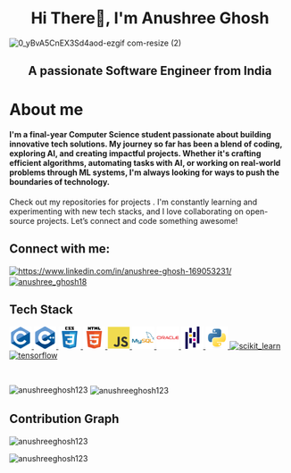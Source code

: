

<h1 align="center">Hi There👋, I'm Anushree Ghosh</h1>

![0_yBvA5CnEX3Sd4aod-ezgif com-resize (2)](https://github.com/user-attachments/assets/e93718e1-ec7b-42a0-b9b5-72a299ef1458)

<h2 align="center">A passionate Software Engineer from India</h2>

<h1 align="centre"> About me </h1>
<p align="left"> 
<h4 align="left">I'm a final-year Computer Science student passionate about building innovative tech solutions. My journey so far has been a blend of coding, exploring AI, and creating impactful projects. Whether it's crafting efficient algorithms, automating tasks with AI, or working on real-world problems through ML systems, I'm always looking for ways to push the boundaries of technology.</h4></p>
<p align="left>
 
<h4 align="left">Check out my repositories for projects . I'm constantly learning and experimenting with new tech stacks, and I love collaborating on open-source projects. Let’s connect and code something awesome! </h4>
</p>

<h2 align="left">Connect with me:</h2>
<p align="left">
<a href="https://linkedin.com/in/https://www.linkedin.com/in/anushree-ghosh-169053231/" target="blank"><img align="center" src="https://raw.githubusercontent.com/rahuldkjain/github-profile-readme-generator/master/src/images/icons/Social/linked-in-alt.svg" alt="https://www.linkedin.com/in/anushree-ghosh-169053231/" height="30" width="40" /></a>
<a href="https://instagram.com/anushree_ghosh18" target="blank"><img align="center" src="https://raw.githubusercontent.com/rahuldkjain/github-profile-readme-generator/master/src/images/icons/Social/instagram.svg" alt="anushree_ghosh18" height="30" width="40" /></a>
</p>

<h2 align="left">Tech Stack </h2>
<p align="left"> <a href="https://www.cprogramming.com/" target="_blank" rel="noreferrer"> <img src="https://raw.githubusercontent.com/devicons/devicon/master/icons/c/c-original.svg" alt="c" width="40" height="40"/> </a> 
<a href="https://www.w3schools.com/cpp/" target="_blank" rel="noreferrer"> <img src="https://raw.githubusercontent.com/devicons/devicon/master/icons/cplusplus/cplusplus-original.svg" alt="cplusplus" width="40" height="40"/> </a> <a href="https://www.w3schools.com/css/" target="_blank" rel="noreferrer"> <img src="https://raw.githubusercontent.com/devicons/devicon/master/icons/css3/css3-original-wordmark.svg" alt="css3" width="40" height="40"/> </a> <a href="https://www.w3.org/html/" target="_blank" rel="noreferrer"> <img src="https://raw.githubusercontent.com/devicons/devicon/master/icons/html5/html5-original-wordmark.svg" alt="html5" width="40" height="40"/> </a> <a href="https://developer.mozilla.org/en-US/docs/Web/JavaScript" target="_blank" rel="noreferrer"> <img src="https://raw.githubusercontent.com/devicons/devicon/master/icons/javascript/javascript-original.svg" alt="javascript" width="40" height="40"/> </a> <a href="https://www.mysql.com/" target="_blank" rel="noreferrer"> <img src="https://raw.githubusercontent.com/devicons/devicon/master/icons/mysql/mysql-original-wordmark.svg" alt="mysql" width="40" height="40"/> </a> <a href="https://www.oracle.com/" target="_blank" rel="noreferrer"> <img src="https://raw.githubusercontent.com/devicons/devicon/master/icons/oracle/oracle-original.svg" alt="oracle" width="40" height="40"/> </a> <a href="https://pandas.pydata.org/" target="_blank" rel="noreferrer"> <img src="https://raw.githubusercontent.com/devicons/devicon/2ae2a900d2f041da66e950e4d48052658d850630/icons/pandas/pandas-original.svg" alt="pandas" width="40" height="40"/> </a> <a href="https://www.python.org" target="_blank" rel="noreferrer"> <img src="https://raw.githubusercontent.com/devicons/devicon/master/icons/python/python-original.svg" alt="python" width="40" height="40"/> </a> <a href="https://scikit-learn.org/" target="_blank" rel="noreferrer"> <img src="https://upload.wikimedia.org/wikipedia/commons/0/05/Scikit_learn_logo_small.svg" alt="scikit_learn" width="40" height="40"/> </a> <a href="https://www.tensorflow.org" target="_blank" rel="noreferrer"> <img src="https://www.vectorlogo.zone/logos/tensorflow/tensorflow-icon.svg" alt="tensorflow" width="40" height="40"/> </a> </p><br>

<p><img align="left" src="https://github-readme-stats.vercel.app/api/top-langs?username=anushreeghosh123&show_icons=true&locale=en&layout=compact" alt="anushreeghosh123" /></p>

<p>&nbsp;<img align="center" src="https://github-readme-stats.vercel.app/api?username=anushreeghosh123&show_icons=true&locale=en" alt="anushreeghosh123" /></p>

<h2 align="left"> Contribution Graph</h2>

<p><img align="center" src="https://github-readme-streak-stats.herokuapp.com/?user=anushreeghosh123&" alt="anushreeghosh123" /></p>

<p align="left"> <img src="https://komarev.com/ghpvc/?username=anushreeghosh123&label=Profile%20views&color=0e75b6&style=flat" alt="anushreeghosh123" /> </p>


 
